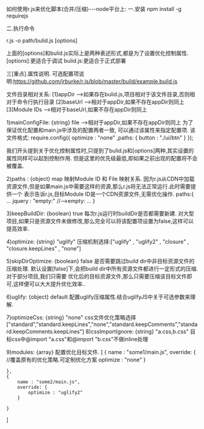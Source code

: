 如何使用r.js来优化脚本(合并/压缩)---node平台上:
一.安装
npm install -g requirejs


二.执行命令

r.js -o path/bulid.js  [options]


上面的[options]和bulid.js实际上是两种表述形式,都是为了设置优化控制属性.
[options]:更适合于调试
bulid.js:更适合于正式部署



三[重点].属性说明.
可选配置项说明:https://github.com/jrburke/r.js/blob/master/build/example.build.js

文件目录相对关系:
[1]appDir	-->如果存在bulid.js,项目相对于该文件目录,否则相对于命令行执行目录
[2]baseUrl   -->相对于appDir,如果不存在appDir则同上
[3]Module IDs  -->相对于baseUrl,如果不存在appDir则同上


1)mainConfigFile: {string} file    -->相对于appDir,如果不存在appDir则同上
为了保证优化配置和main.js中涉及的配置两者一致, 可以通过该属性来指定配置项.
该文件格式:
require.config({
    optimize : "none"
    ,paths: {
        button : "./ui/btn"
    }
});



我们开头提到关于优化控制属性时,只提到了bulid.js和[options]两种,其实设置的属性同样可以起到控制作用.
但是这里的优先级最低,即如果之前出现的配置将不会被覆盖.


2)paths : {object} map
映射Module ID 和 File 映射关系.
因为r.js从CDN中加载资源文件,但是如果main.js中需要这样的资源,那么r.js将无法正常运行.此时需要提供一个
表示告诉r.js,目标Module ID是一个CDN资源文件,无需优化操作.
paths:{
	...
	jquery : "empty:"			//-->empty:
	...
}



3)keepBuildDir: {boolean} true 	每次r.js运行时buildDir是否都需要新建.
对大型项目,如果只是资源文件未做修改,那么完全可以将该配置项设置为false,这样可以提高效率.


4)optimize: {string} "uglify" 压缩机制选择:["uglify" , "uglify2" , "closure" , "closure.keepLines" , "none"]


5)skipDirOptimize: {boolean} false 是否需要跳过build dir中非目标资源文件的压缩处理.
默认设置[false]下,会把build dir中所有资源文件都进行一定形式的压缩.对于部分项目,我们只需要
优化后的目标资源文件,那么只需要压缩该目标文件即可,这样便可以大大提升优化效率..


6)uglify: {object} default 配置uglify压缩属性.结合uglifyJS中关于可选参数来理解.

7)optimizeCss: {string} "none" css文件优化策略选择["standard","standard.keepLines","none","standard.keepComments","standard.keepComments.keepLines"]
8)cssImportIgnore: {string} "a.css,b.css" 目标css中@import "a.css"和@import "b.css"不做inline处理


9)modules: {array}		配置优化目标文件.
[
	{
		name : "some1/main.js",
		override: {						//覆盖原有的优化策略.可定制优化方案
			optimize : "none"
		}
		
	},
	{
		name : "some2/main.js",
		override: {
			optimize : "uglify2"
		}
		
	}

]




